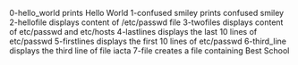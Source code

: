 0-hello_world prints Hello World
1-confused smiley prints confused smiley
2-hellofile displays content of /etc/passwd file
3-twofiles displays content of etc/passwd and etc/hosts
4-lastlines displays the last 10 lines of etc/passwd
5-firstlines displays the first 10 lines of etc/passwd
6-third_line displays the third line of file iacta
7-file creates a file containing Best School
